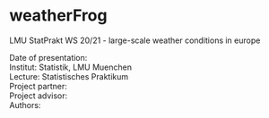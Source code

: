 # weatherFrog
LMU StatPrakt WS 20/21 - large-scale weather conditions in europe



Date of presentation:  
Institut: Statistik, LMU Muenchen  
Lecture: Statistisches Praktikum  
Project partner:   
Project advisor:   
Authors:   
